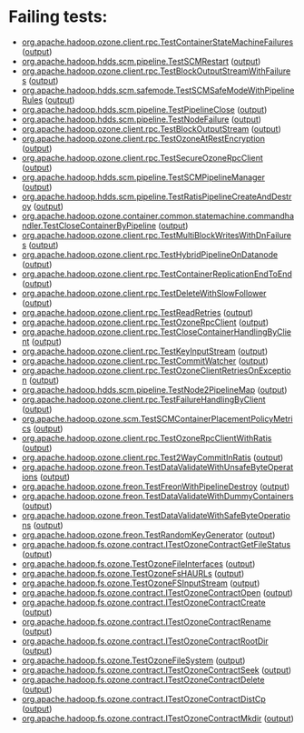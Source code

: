 # Failing tests: 

 * [org.apache.hadoop.ozone.client.rpc.TestContainerStateMachineFailures](/tmp/log/pr/pr-hdds-1569-87zkn/integration/workdir/hadoop-ozone/integration-test/org.apache.hadoop.ozone.client.rpc.TestContainerStateMachineFailures.txt) ([output](/tmp/log/pr/pr-hdds-1569-87zkn/integration/workdir/hadoop-ozone/integration-test/org.apache.hadoop.ozone.client.rpc.TestContainerStateMachineFailures-output.txt/))
 * [org.apache.hadoop.hdds.scm.pipeline.TestSCMRestart](/tmp/log/pr/pr-hdds-1569-87zkn/integration/workdir/hadoop-ozone/integration-test/org.apache.hadoop.hdds.scm.pipeline.TestSCMRestart.txt) ([output](/tmp/log/pr/pr-hdds-1569-87zkn/integration/workdir/hadoop-ozone/integration-test/org.apache.hadoop.hdds.scm.pipeline.TestSCMRestart-output.txt/))
 * [org.apache.hadoop.ozone.client.rpc.TestBlockOutputStreamWithFailures](/tmp/log/pr/pr-hdds-1569-87zkn/integration/workdir/hadoop-ozone/integration-test/org.apache.hadoop.ozone.client.rpc.TestBlockOutputStreamWithFailures.txt) ([output](/tmp/log/pr/pr-hdds-1569-87zkn/integration/workdir/hadoop-ozone/integration-test/org.apache.hadoop.ozone.client.rpc.TestBlockOutputStreamWithFailures-output.txt/))
 * [org.apache.hadoop.hdds.scm.safemode.TestSCMSafeModeWithPipelineRules](/tmp/log/pr/pr-hdds-1569-87zkn/integration/workdir/hadoop-ozone/integration-test/org.apache.hadoop.hdds.scm.safemode.TestSCMSafeModeWithPipelineRules.txt) ([output](/tmp/log/pr/pr-hdds-1569-87zkn/integration/workdir/hadoop-ozone/integration-test/org.apache.hadoop.hdds.scm.safemode.TestSCMSafeModeWithPipelineRules-output.txt/))
 * [org.apache.hadoop.hdds.scm.pipeline.TestPipelineClose](/tmp/log/pr/pr-hdds-1569-87zkn/integration/workdir/hadoop-ozone/integration-test/org.apache.hadoop.hdds.scm.pipeline.TestPipelineClose.txt) ([output](/tmp/log/pr/pr-hdds-1569-87zkn/integration/workdir/hadoop-ozone/integration-test/org.apache.hadoop.hdds.scm.pipeline.TestPipelineClose-output.txt/))
 * [org.apache.hadoop.hdds.scm.pipeline.TestNodeFailure](/tmp/log/pr/pr-hdds-1569-87zkn/integration/workdir/hadoop-ozone/integration-test/org.apache.hadoop.hdds.scm.pipeline.TestNodeFailure.txt) ([output](/tmp/log/pr/pr-hdds-1569-87zkn/integration/workdir/hadoop-ozone/integration-test/org.apache.hadoop.hdds.scm.pipeline.TestNodeFailure-output.txt/))
 * [org.apache.hadoop.ozone.client.rpc.TestBlockOutputStream](/tmp/log/pr/pr-hdds-1569-87zkn/integration/workdir/hadoop-ozone/integration-test/org.apache.hadoop.ozone.client.rpc.TestBlockOutputStream.txt) ([output](/tmp/log/pr/pr-hdds-1569-87zkn/integration/workdir/hadoop-ozone/integration-test/org.apache.hadoop.ozone.client.rpc.TestBlockOutputStream-output.txt/))
 * [org.apache.hadoop.ozone.client.rpc.TestOzoneAtRestEncryption](/tmp/log/pr/pr-hdds-1569-87zkn/integration/workdir/hadoop-ozone/integration-test/org.apache.hadoop.ozone.client.rpc.TestOzoneAtRestEncryption.txt) ([output](/tmp/log/pr/pr-hdds-1569-87zkn/integration/workdir/hadoop-ozone/integration-test/org.apache.hadoop.ozone.client.rpc.TestOzoneAtRestEncryption-output.txt/))
 * [org.apache.hadoop.ozone.client.rpc.TestSecureOzoneRpcClient](/tmp/log/pr/pr-hdds-1569-87zkn/integration/workdir/hadoop-ozone/integration-test/org.apache.hadoop.ozone.client.rpc.TestSecureOzoneRpcClient.txt) ([output](/tmp/log/pr/pr-hdds-1569-87zkn/integration/workdir/hadoop-ozone/integration-test/org.apache.hadoop.ozone.client.rpc.TestSecureOzoneRpcClient-output.txt/))
 * [org.apache.hadoop.hdds.scm.pipeline.TestSCMPipelineManager](/tmp/log/pr/pr-hdds-1569-87zkn/integration/workdir/hadoop-ozone/integration-test/org.apache.hadoop.hdds.scm.pipeline.TestSCMPipelineManager.txt) ([output](/tmp/log/pr/pr-hdds-1569-87zkn/integration/workdir/hadoop-ozone/integration-test/org.apache.hadoop.hdds.scm.pipeline.TestSCMPipelineManager-output.txt/))
 * [org.apache.hadoop.hdds.scm.pipeline.TestRatisPipelineCreateAndDestroy](/tmp/log/pr/pr-hdds-1569-87zkn/integration/workdir/hadoop-ozone/integration-test/org.apache.hadoop.hdds.scm.pipeline.TestRatisPipelineCreateAndDestroy.txt) ([output](/tmp/log/pr/pr-hdds-1569-87zkn/integration/workdir/hadoop-ozone/integration-test/org.apache.hadoop.hdds.scm.pipeline.TestRatisPipelineCreateAndDestroy-output.txt/))
 * [org.apache.hadoop.ozone.container.common.statemachine.commandhandler.TestCloseContainerByPipeline](/tmp/log/pr/pr-hdds-1569-87zkn/integration/workdir/hadoop-ozone/integration-test/org.apache.hadoop.ozone.container.common.statemachine.commandhandler.TestCloseContainerByPipeline.txt) ([output](/tmp/log/pr/pr-hdds-1569-87zkn/integration/workdir/hadoop-ozone/integration-test/org.apache.hadoop.ozone.container.common.statemachine.commandhandler.TestCloseContainerByPipeline-output.txt/))
 * [org.apache.hadoop.ozone.client.rpc.TestMultiBlockWritesWithDnFailures](/tmp/log/pr/pr-hdds-1569-87zkn/integration/workdir/hadoop-ozone/integration-test/org.apache.hadoop.ozone.client.rpc.TestMultiBlockWritesWithDnFailures.txt) ([output](/tmp/log/pr/pr-hdds-1569-87zkn/integration/workdir/hadoop-ozone/integration-test/org.apache.hadoop.ozone.client.rpc.TestMultiBlockWritesWithDnFailures-output.txt/))
 * [org.apache.hadoop.ozone.client.rpc.TestHybridPipelineOnDatanode](/tmp/log/pr/pr-hdds-1569-87zkn/integration/workdir/hadoop-ozone/integration-test/org.apache.hadoop.ozone.client.rpc.TestHybridPipelineOnDatanode.txt) ([output](/tmp/log/pr/pr-hdds-1569-87zkn/integration/workdir/hadoop-ozone/integration-test/org.apache.hadoop.ozone.client.rpc.TestHybridPipelineOnDatanode-output.txt/))
 * [org.apache.hadoop.ozone.client.rpc.TestContainerReplicationEndToEnd](/tmp/log/pr/pr-hdds-1569-87zkn/integration/workdir/hadoop-ozone/integration-test/org.apache.hadoop.ozone.client.rpc.TestContainerReplicationEndToEnd.txt) ([output](/tmp/log/pr/pr-hdds-1569-87zkn/integration/workdir/hadoop-ozone/integration-test/org.apache.hadoop.ozone.client.rpc.TestContainerReplicationEndToEnd-output.txt/))
 * [org.apache.hadoop.ozone.client.rpc.TestDeleteWithSlowFollower](/tmp/log/pr/pr-hdds-1569-87zkn/integration/workdir/hadoop-ozone/integration-test/org.apache.hadoop.ozone.client.rpc.TestDeleteWithSlowFollower.txt) ([output](/tmp/log/pr/pr-hdds-1569-87zkn/integration/workdir/hadoop-ozone/integration-test/org.apache.hadoop.ozone.client.rpc.TestDeleteWithSlowFollower-output.txt/))
 * [org.apache.hadoop.ozone.client.rpc.TestReadRetries](/tmp/log/pr/pr-hdds-1569-87zkn/integration/workdir/hadoop-ozone/integration-test/org.apache.hadoop.ozone.client.rpc.TestReadRetries.txt) ([output](/tmp/log/pr/pr-hdds-1569-87zkn/integration/workdir/hadoop-ozone/integration-test/org.apache.hadoop.ozone.client.rpc.TestReadRetries-output.txt/))
 * [org.apache.hadoop.ozone.client.rpc.TestOzoneRpcClient](/tmp/log/pr/pr-hdds-1569-87zkn/integration/workdir/hadoop-ozone/integration-test/org.apache.hadoop.ozone.client.rpc.TestOzoneRpcClient.txt) ([output](/tmp/log/pr/pr-hdds-1569-87zkn/integration/workdir/hadoop-ozone/integration-test/org.apache.hadoop.ozone.client.rpc.TestOzoneRpcClient-output.txt/))
 * [org.apache.hadoop.ozone.client.rpc.TestCloseContainerHandlingByClient](/tmp/log/pr/pr-hdds-1569-87zkn/integration/workdir/hadoop-ozone/integration-test/org.apache.hadoop.ozone.client.rpc.TestCloseContainerHandlingByClient.txt) ([output](/tmp/log/pr/pr-hdds-1569-87zkn/integration/workdir/hadoop-ozone/integration-test/org.apache.hadoop.ozone.client.rpc.TestCloseContainerHandlingByClient-output.txt/))
 * [org.apache.hadoop.ozone.client.rpc.TestKeyInputStream](/tmp/log/pr/pr-hdds-1569-87zkn/integration/workdir/hadoop-ozone/integration-test/org.apache.hadoop.ozone.client.rpc.TestKeyInputStream.txt) ([output](/tmp/log/pr/pr-hdds-1569-87zkn/integration/workdir/hadoop-ozone/integration-test/org.apache.hadoop.ozone.client.rpc.TestKeyInputStream-output.txt/))
 * [org.apache.hadoop.ozone.client.rpc.TestCommitWatcher](/tmp/log/pr/pr-hdds-1569-87zkn/integration/workdir/hadoop-ozone/integration-test/org.apache.hadoop.ozone.client.rpc.TestCommitWatcher.txt) ([output](/tmp/log/pr/pr-hdds-1569-87zkn/integration/workdir/hadoop-ozone/integration-test/org.apache.hadoop.ozone.client.rpc.TestCommitWatcher-output.txt/))
 * [org.apache.hadoop.ozone.client.rpc.TestOzoneClientRetriesOnException](/tmp/log/pr/pr-hdds-1569-87zkn/integration/workdir/hadoop-ozone/integration-test/org.apache.hadoop.ozone.client.rpc.TestOzoneClientRetriesOnException.txt) ([output](/tmp/log/pr/pr-hdds-1569-87zkn/integration/workdir/hadoop-ozone/integration-test/org.apache.hadoop.ozone.client.rpc.TestOzoneClientRetriesOnException-output.txt/))
 * [org.apache.hadoop.hdds.scm.pipeline.TestNode2PipelineMap](/tmp/log/pr/pr-hdds-1569-87zkn/integration/workdir/hadoop-ozone/integration-test/org.apache.hadoop.hdds.scm.pipeline.TestNode2PipelineMap.txt) ([output](/tmp/log/pr/pr-hdds-1569-87zkn/integration/workdir/hadoop-ozone/integration-test/org.apache.hadoop.hdds.scm.pipeline.TestNode2PipelineMap-output.txt/))
 * [org.apache.hadoop.ozone.client.rpc.TestFailureHandlingByClient](/tmp/log/pr/pr-hdds-1569-87zkn/integration/workdir/hadoop-ozone/integration-test/org.apache.hadoop.ozone.client.rpc.TestFailureHandlingByClient.txt) ([output](/tmp/log/pr/pr-hdds-1569-87zkn/integration/workdir/hadoop-ozone/integration-test/org.apache.hadoop.ozone.client.rpc.TestFailureHandlingByClient-output.txt/))
 * [org.apache.hadoop.ozone.scm.TestSCMContainerPlacementPolicyMetrics](/tmp/log/pr/pr-hdds-1569-87zkn/integration/workdir/hadoop-ozone/integration-test/org.apache.hadoop.ozone.scm.TestSCMContainerPlacementPolicyMetrics.txt) ([output](/tmp/log/pr/pr-hdds-1569-87zkn/integration/workdir/hadoop-ozone/integration-test/org.apache.hadoop.ozone.scm.TestSCMContainerPlacementPolicyMetrics-output.txt/))
 * [org.apache.hadoop.ozone.client.rpc.TestOzoneRpcClientWithRatis](/tmp/log/pr/pr-hdds-1569-87zkn/integration/workdir/hadoop-ozone/integration-test/org.apache.hadoop.ozone.client.rpc.TestOzoneRpcClientWithRatis.txt) ([output](/tmp/log/pr/pr-hdds-1569-87zkn/integration/workdir/hadoop-ozone/integration-test/org.apache.hadoop.ozone.client.rpc.TestOzoneRpcClientWithRatis-output.txt/))
 * [org.apache.hadoop.ozone.client.rpc.Test2WayCommitInRatis](/tmp/log/pr/pr-hdds-1569-87zkn/integration/workdir/hadoop-ozone/integration-test/org.apache.hadoop.ozone.client.rpc.Test2WayCommitInRatis.txt) ([output](/tmp/log/pr/pr-hdds-1569-87zkn/integration/workdir/hadoop-ozone/integration-test/org.apache.hadoop.ozone.client.rpc.Test2WayCommitInRatis-output.txt/))
 * [org.apache.hadoop.ozone.freon.TestDataValidateWithUnsafeByteOperations](/tmp/log/pr/pr-hdds-1569-87zkn/integration/workdir/hadoop-ozone/tools/org.apache.hadoop.ozone.freon.TestDataValidateWithUnsafeByteOperations.txt) ([output](/tmp/log/pr/pr-hdds-1569-87zkn/integration/workdir/hadoop-ozone/tools/org.apache.hadoop.ozone.freon.TestDataValidateWithUnsafeByteOperations-output.txt/))
 * [org.apache.hadoop.ozone.freon.TestFreonWithPipelineDestroy](/tmp/log/pr/pr-hdds-1569-87zkn/integration/workdir/hadoop-ozone/tools/org.apache.hadoop.ozone.freon.TestFreonWithPipelineDestroy.txt) ([output](/tmp/log/pr/pr-hdds-1569-87zkn/integration/workdir/hadoop-ozone/tools/org.apache.hadoop.ozone.freon.TestFreonWithPipelineDestroy-output.txt/))
 * [org.apache.hadoop.ozone.freon.TestDataValidateWithDummyContainers](/tmp/log/pr/pr-hdds-1569-87zkn/integration/workdir/hadoop-ozone/tools/org.apache.hadoop.ozone.freon.TestDataValidateWithDummyContainers.txt) ([output](/tmp/log/pr/pr-hdds-1569-87zkn/integration/workdir/hadoop-ozone/tools/org.apache.hadoop.ozone.freon.TestDataValidateWithDummyContainers-output.txt/))
 * [org.apache.hadoop.ozone.freon.TestDataValidateWithSafeByteOperations](/tmp/log/pr/pr-hdds-1569-87zkn/integration/workdir/hadoop-ozone/tools/org.apache.hadoop.ozone.freon.TestDataValidateWithSafeByteOperations.txt) ([output](/tmp/log/pr/pr-hdds-1569-87zkn/integration/workdir/hadoop-ozone/tools/org.apache.hadoop.ozone.freon.TestDataValidateWithSafeByteOperations-output.txt/))
 * [org.apache.hadoop.ozone.freon.TestRandomKeyGenerator](/tmp/log/pr/pr-hdds-1569-87zkn/integration/workdir/hadoop-ozone/tools/org.apache.hadoop.ozone.freon.TestRandomKeyGenerator.txt) ([output](/tmp/log/pr/pr-hdds-1569-87zkn/integration/workdir/hadoop-ozone/tools/org.apache.hadoop.ozone.freon.TestRandomKeyGenerator-output.txt/))
 * [org.apache.hadoop.fs.ozone.contract.ITestOzoneContractGetFileStatus](/tmp/log/pr/pr-hdds-1569-87zkn/integration/workdir/hadoop-ozone/ozonefs/org.apache.hadoop.fs.ozone.contract.ITestOzoneContractGetFileStatus.txt) ([output](/tmp/log/pr/pr-hdds-1569-87zkn/integration/workdir/hadoop-ozone/ozonefs/org.apache.hadoop.fs.ozone.contract.ITestOzoneContractGetFileStatus-output.txt/))
 * [org.apache.hadoop.fs.ozone.TestOzoneFileInterfaces](/tmp/log/pr/pr-hdds-1569-87zkn/integration/workdir/hadoop-ozone/ozonefs/org.apache.hadoop.fs.ozone.TestOzoneFileInterfaces.txt) ([output](/tmp/log/pr/pr-hdds-1569-87zkn/integration/workdir/hadoop-ozone/ozonefs/org.apache.hadoop.fs.ozone.TestOzoneFileInterfaces-output.txt/))
 * [org.apache.hadoop.fs.ozone.TestOzoneFsHAURLs](/tmp/log/pr/pr-hdds-1569-87zkn/integration/workdir/hadoop-ozone/ozonefs/org.apache.hadoop.fs.ozone.TestOzoneFsHAURLs.txt) ([output](/tmp/log/pr/pr-hdds-1569-87zkn/integration/workdir/hadoop-ozone/ozonefs/org.apache.hadoop.fs.ozone.TestOzoneFsHAURLs-output.txt/))
 * [org.apache.hadoop.fs.ozone.TestOzoneFSInputStream](/tmp/log/pr/pr-hdds-1569-87zkn/integration/workdir/hadoop-ozone/ozonefs/org.apache.hadoop.fs.ozone.TestOzoneFSInputStream.txt) ([output](/tmp/log/pr/pr-hdds-1569-87zkn/integration/workdir/hadoop-ozone/ozonefs/org.apache.hadoop.fs.ozone.TestOzoneFSInputStream-output.txt/))
 * [org.apache.hadoop.fs.ozone.contract.ITestOzoneContractOpen](/tmp/log/pr/pr-hdds-1569-87zkn/integration/workdir/hadoop-ozone/ozonefs/org.apache.hadoop.fs.ozone.contract.ITestOzoneContractOpen.txt) ([output](/tmp/log/pr/pr-hdds-1569-87zkn/integration/workdir/hadoop-ozone/ozonefs/org.apache.hadoop.fs.ozone.contract.ITestOzoneContractOpen-output.txt/))
 * [org.apache.hadoop.fs.ozone.contract.ITestOzoneContractCreate](/tmp/log/pr/pr-hdds-1569-87zkn/integration/workdir/hadoop-ozone/ozonefs/org.apache.hadoop.fs.ozone.contract.ITestOzoneContractCreate.txt) ([output](/tmp/log/pr/pr-hdds-1569-87zkn/integration/workdir/hadoop-ozone/ozonefs/org.apache.hadoop.fs.ozone.contract.ITestOzoneContractCreate-output.txt/))
 * [org.apache.hadoop.fs.ozone.contract.ITestOzoneContractRename](/tmp/log/pr/pr-hdds-1569-87zkn/integration/workdir/hadoop-ozone/ozonefs/org.apache.hadoop.fs.ozone.contract.ITestOzoneContractRename.txt) ([output](/tmp/log/pr/pr-hdds-1569-87zkn/integration/workdir/hadoop-ozone/ozonefs/org.apache.hadoop.fs.ozone.contract.ITestOzoneContractRename-output.txt/))
 * [org.apache.hadoop.fs.ozone.contract.ITestOzoneContractRootDir](/tmp/log/pr/pr-hdds-1569-87zkn/integration/workdir/hadoop-ozone/ozonefs/org.apache.hadoop.fs.ozone.contract.ITestOzoneContractRootDir.txt) ([output](/tmp/log/pr/pr-hdds-1569-87zkn/integration/workdir/hadoop-ozone/ozonefs/org.apache.hadoop.fs.ozone.contract.ITestOzoneContractRootDir-output.txt/))
 * [org.apache.hadoop.fs.ozone.TestOzoneFileSystem](/tmp/log/pr/pr-hdds-1569-87zkn/integration/workdir/hadoop-ozone/ozonefs/org.apache.hadoop.fs.ozone.TestOzoneFileSystem.txt) ([output](/tmp/log/pr/pr-hdds-1569-87zkn/integration/workdir/hadoop-ozone/ozonefs/org.apache.hadoop.fs.ozone.TestOzoneFileSystem-output.txt/))
 * [org.apache.hadoop.fs.ozone.contract.ITestOzoneContractSeek](/tmp/log/pr/pr-hdds-1569-87zkn/integration/workdir/hadoop-ozone/ozonefs/org.apache.hadoop.fs.ozone.contract.ITestOzoneContractSeek.txt) ([output](/tmp/log/pr/pr-hdds-1569-87zkn/integration/workdir/hadoop-ozone/ozonefs/org.apache.hadoop.fs.ozone.contract.ITestOzoneContractSeek-output.txt/))
 * [org.apache.hadoop.fs.ozone.contract.ITestOzoneContractDelete](/tmp/log/pr/pr-hdds-1569-87zkn/integration/workdir/hadoop-ozone/ozonefs/org.apache.hadoop.fs.ozone.contract.ITestOzoneContractDelete.txt) ([output](/tmp/log/pr/pr-hdds-1569-87zkn/integration/workdir/hadoop-ozone/ozonefs/org.apache.hadoop.fs.ozone.contract.ITestOzoneContractDelete-output.txt/))
 * [org.apache.hadoop.fs.ozone.contract.ITestOzoneContractDistCp](/tmp/log/pr/pr-hdds-1569-87zkn/integration/workdir/hadoop-ozone/ozonefs/org.apache.hadoop.fs.ozone.contract.ITestOzoneContractDistCp.txt) ([output](/tmp/log/pr/pr-hdds-1569-87zkn/integration/workdir/hadoop-ozone/ozonefs/org.apache.hadoop.fs.ozone.contract.ITestOzoneContractDistCp-output.txt/))
 * [org.apache.hadoop.fs.ozone.contract.ITestOzoneContractMkdir](/tmp/log/pr/pr-hdds-1569-87zkn/integration/workdir/hadoop-ozone/ozonefs/org.apache.hadoop.fs.ozone.contract.ITestOzoneContractMkdir.txt) ([output](/tmp/log/pr/pr-hdds-1569-87zkn/integration/workdir/hadoop-ozone/ozonefs/org.apache.hadoop.fs.ozone.contract.ITestOzoneContractMkdir-output.txt/))
